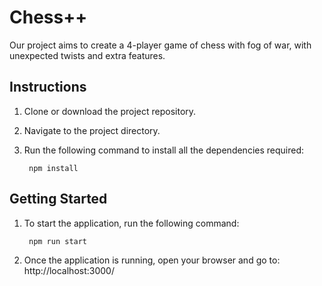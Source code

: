 # Chess++

Our project aims to create a 4-player game of chess with fog of war, with unexpected twists and extra features.

## Instructions

1. Clone or download the project repository.
2. Navigate to the project directory.
3. Run the following command to install all the dependencies required:

        npm install


## Getting Started

1. To start the application, run the following command:

        npm run start

2. Once the application is running, open your browser and go to: http://localhost:3000/